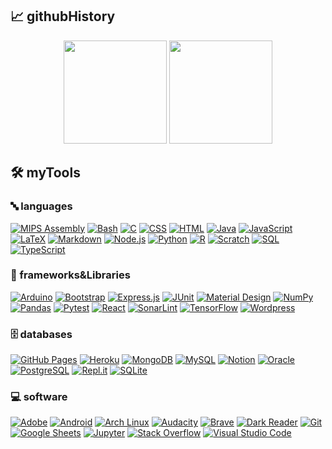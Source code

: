 ## 📈 githubHistory
<div align="center">
  <img class="img" height=165 src="https://github-readme-stats-codeartificial.vercel.app/api?username=codeartificial&theme=dark&show_icons=true&icon_color=fff"/>
  <img class="img" height=165 src="https://github-readme-stats-codeartificial.vercel.app/api/top-langs/?username=codeartificial&layout=compact&theme=dark"/>
</div>

## 🛠️ myTools

### 🔤 languages

<p>
  <a href="https://github.com/search?q=user%3ACodeArtificial+language%3Aassembly"><img alt="MIPS Assembly" src="https://custom-icon-badges.herokuapp.com/badge/Assembly-525252.svg?logo=asm-hex&logoColor=white"></a>
   <a href="https://github.com/search?q=user%3ACodeArtificial+language%3Abash"><img alt="Bash" src="https://img.shields.io/badge/Bash-121011.svg?logo=gnu-bash&logoColor=white"></a>
  <a href="https://github.com/search?q=user%3ACodeArtificial+language%3Ac"><img alt="C" src="https://custom-icon-badges.herokuapp.com/badge/C-03599C.svg?logo=c-in-hexagon&logoColor=white"></a>
  <a href="https://github.com/search?q=user%3ACodeArtificial+language%3Acss"><img alt="CSS" src="https://img.shields.io/badge/CSS-1572B6.svg?logo=css3&logoColor=white"></a>
  <a href="https://github.com/search?q=user%3ACodeArtificial+language%3Ahtml"><img alt="HTML" src="https://img.shields.io/badge/HTML-E34F26.svg?logo=html5&logoColor=white"></a>
  <a href="https://github.com/search?q=user%3ACodeArtificial+language%3Ajava"><img alt="Java" src="https://custom-icon-badges.herokuapp.com/badge/Java-007396.svg?logo=java&logoColor=white"></a>
  <a href="https://github.com/search?q=user%3ACodeArtificial+language%3Ajavascript"><img alt="JavaScript" src="https://img.shields.io/badge/JavaScript-F7DF1E.svg?logo=javascript&logoColor=black"></a>
  <a href="https://github.com/search?q=user%3ACodeArtificial+language%3Atex"><img alt="LaTeX" src="https://img.shields.io/badge/LaTeX-008080.svg?logo=LaTeX&logoColor=white"></a>
  <a href="https://github.com/search?q=user%3ACodeArtificial+language%3Amarkdown"><img alt="Markdown" src="https://img.shields.io/badge/Markdown-000000.svg?logo=markdown&logoColor=white"></a>
  <a href="https://github.com/search?q=user%3ACodeArtificial+language%3Ajavascript"><img alt="Node.js" src="https://img.shields.io/badge/Node.js-43853D.svg?logo=node.js&logoColor=white"></a>
  <a href="https://github.com/search?q=user%3ACodeArtificial+language%3Apython"><img alt="Python" src="https://img.shields.io/badge/Python-14354C.svg?logo=python&logoColor=white"></a>
  <a href="https://github.com/search?q=user%3ACodeArtificial+language%3Ar"><img alt="R" src="https://img.shields.io/badge/R-276DC3.svg?logo=r&logoColor=white"></a>
  <a href="https://github.com/search?q=user%3ACodeArtificial+language%3Ascratch"><img alt="Scratch" src="https://img.shields.io/badge/Scratch-4D97FF.svg?logo=scratch&logoColor=white"></a>
  <a href="https://github.com/search?q=user%3ACodeArtificial+language%3Asql"><img alt="SQL" src="https://custom-icon-badges.herokuapp.com/badge/SQL-025E8C.svg?logo=database&logoColor=white"></a>
  <a href="https://github.com/search?q=user%3ACodeArtificial+language%3AtypeScript"><img alt="TypeScript" src="https://img.shields.io/badge/TypeScript-007ACC.svg?logo=typescript&logoColor=white"></a>
</p>

### 🧰 frameworks&Libraries

<p>
  <a href="#"><img alt="Arduino" src="https://img.shields.io/badge/-Arduino-00979D?logo=Arduino&logoColor=white"></a>
  <a href="#"><img alt="Bootstrap" src="https://img.shields.io/badge/Bootstrap-7952B3.svg?logo=bootstrap&logoColor=white"></a>
  <a href="#"><img alt="Express.js" src="https://img.shields.io/badge/Express.js-404d59.svg?logo=express&logoColor=white"></a>
  <a href="#"><img alt="JUnit" src="https://custom-icon-badges.herokuapp.com/badge/JUnit-25A162.svg?logo=check-circle&logoColor=white"></a>
  <a href="#"><img alt="Material Design" src="https://img.shields.io/badge/Material%20Design-0081CB.svg?logo=material-design&logoColor=white"></a>
  <a href="#"><img alt="NumPy" src="https://img.shields.io/badge/Numpy-013243.svg?logo=numpy&logoColor=white"></a>
  <a href="#"><img alt="Pandas" src="https://img.shields.io/badge/Pandas-150458.svg?logo=pandas&logoColor=white"></a>
  <a href="#"><img alt="Pytest" src="https://img.shields.io/badge/Pytest-0A9EDC.svg?logo=pytest&logoColor=white"></a>
  <a href="#"><img alt="React" src="https://img.shields.io/badge/React-20232a.svg?logo=react&logoColor=%2361DAFB"></a>
  <a href="#"><img alt="SonarLint" src="https://img.shields.io/badge/-SonarLint-CB2029?logo=sonarlint&logoColor=white"></a>
  <a href="#"><img alt="TensorFlow" src="https://img.shields.io/badge/TensorFlow-FF6F00.svg?logo=TensorFlow&logoColor=white"></a>
  <a href="#"><img alt="Wordpress" src="https://img.shields.io/badge/Wordpress-21759B?logo=wordpress&logoColor=white"></a>
</p>

### 🗄️ databases

<p>
    <a href="#"><img alt="GitHub Pages" src="https://img.shields.io/badge/GitHub%20Pages-327FC7.svg?logo=github&logoColor=white"></a>
    <a href="#"><img alt="Heroku" src="https://img.shields.io/badge/Heroku-430098.svg?logo=heroku&logoColor=white"></a>
    <a href="#"><img alt="MongoDB" src ="https://img.shields.io/badge/MongoDB-4ea94b.svg?logo=mongodb&logoColor=white"></a>
    <a href="#"><img alt="MySQL" src="https://img.shields.io/badge/MySQL-00f.svg?logo=mysql&logoColor=white"></a>
    <a href="#"><img alt="Notion" src="https://img.shields.io/badge/Notion-010101.svg?logo=notion&logoColor=white"></a>
    <a href="#"><img alt="Oracle" src ="https://img.shields.io/badge/Oracle-F00000.svg?logo=oracle&logoColor=white"></a>
    <a href="#"><img alt="PostgreSQL" src ="https://img.shields.io/badge/PostgreSQL-316192.svg?logo=postgresql&logoColor=white"></a>
    <a href="#"><img alt="Repl.it" src="https://img.shields.io/badge/Repl.it-0D101E.svg?logo=Replit&logoColor=white"></a>
    <a href="#"><img alt="SQLite" src ="https://img.shields.io/badge/SQLite-07405e.svg?logo=sqlite&logoColor=white"></a>
</p>


### 💻 software

<p>
    <a href="#"><img alt="Adobe" src="https://img.shields.io/badge/Adobe-FF0000.svg?logo=adobe&logoColor=white"></a>
    <a href="#"><img alt="Android" src="https://img.shields.io/badge/Android-3DDC84?logo=android&logoColor=white"></a>
    <a href="#"><img alt="Arch Linux" src="https://img.shields.io/badge/Arch%20Linux-1793D1.svg?logo=arch-linux&logoColor=white"></a>
    <a href="#"><img alt="Audacity" src="https://img.shields.io/badge/-Audacity-0000CC?logo=audacity&logoColor=white"></a>
    <a href="#"><img alt="Brave" src="https://img.shields.io/badge/-Brave-FB542B?logo=brave&logoColor=white"></a>
    <a href="#"><img alt="Dark Reader" src="https://img.shields.io/badge/-Dark%20Reader-141E24?logo=dark-reader&logoColor=white"></a>
    <a href="#"><img alt="Git" src="https://img.shields.io/badge/Git-F05033.svg?logo=git&logoColor=white"></a>
    <a href="#"><img alt="Google Sheets" src="https://img.shields.io/badge/Google%20Sheets-34A853.svg?logo=google%20sheets&logoColor=white"></a>
    <a href="#"><img alt="Jupyter" src="https://img.shields.io/badge/Jupyter-F37626.svg?logo=Jupyter&logoColor=white"></a>
    <a href="#"><img alt="Stack Overflow" src="https://img.shields.io/badge/-Stack%20Overflow-FE7A16?logo=stack-overflow&logoColor=white"></a>
    <a href="#"><img alt="Visual Studio Code" src="https://img.shields.io/badge/Visual%20Studio%20Code-0078d7.svg?logo=visual-studio-code&logoColor=white"></a>
</p>
